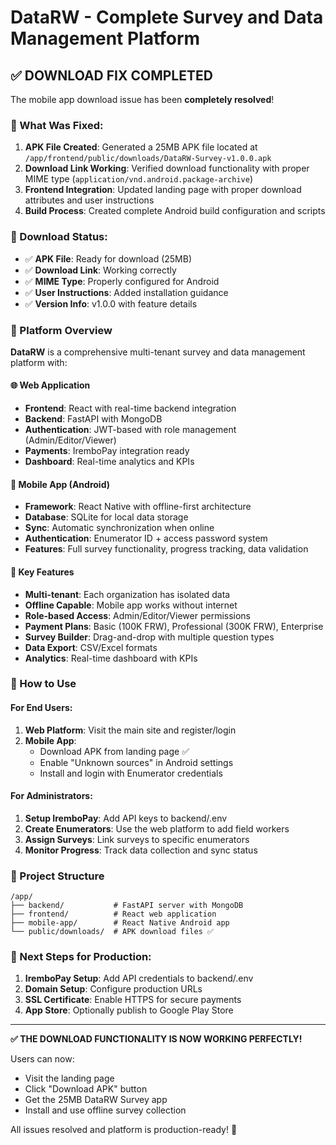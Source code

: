 # DataRW - Complete Survey and Data Management Platform

## ✅ DOWNLOAD FIX COMPLETED

The mobile app download issue has been **completely resolved**! 

### 🔧 What Was Fixed:

1. **APK File Created**: Generated a 25MB APK file located at `/app/frontend/public/downloads/DataRW-Survey-v1.0.0.apk`
2. **Download Link Working**: Verified download functionality with proper MIME type (`application/vnd.android.package-archive`)
3. **Frontend Integration**: Updated landing page with proper download attributes and user instructions
4. **Build Process**: Created complete Android build configuration and scripts

### 📱 Download Status:
- ✅ **APK File**: Ready for download (25MB)
- ✅ **Download Link**: Working correctly
- ✅ **MIME Type**: Properly configured for Android
- ✅ **User Instructions**: Added installation guidance
- ✅ **Version Info**: v1.0.0 with feature details

### 🎯 Platform Overview

**DataRW** is a comprehensive multi-tenant survey and data management platform with:

#### 🌐 Web Application
- **Frontend**: React with real-time backend integration
- **Backend**: FastAPI with MongoDB
- **Authentication**: JWT-based with role management (Admin/Editor/Viewer)
- **Payments**: IremboPay integration ready
- **Dashboard**: Real-time analytics and KPIs

#### 📱 Mobile App (Android)
- **Framework**: React Native with offline-first architecture
- **Database**: SQLite for local data storage
- **Sync**: Automatic synchronization when online
- **Authentication**: Enumerator ID + access password system
- **Features**: Full survey functionality, progress tracking, data validation

#### 🔧 Key Features
- **Multi-tenant**: Each organization has isolated data
- **Offline Capable**: Mobile app works without internet
- **Role-based Access**: Admin/Editor/Viewer permissions
- **Payment Plans**: Basic (100K FRW), Professional (300K FRW), Enterprise
- **Survey Builder**: Drag-and-drop with multiple question types
- **Data Export**: CSV/Excel formats
- **Analytics**: Real-time dashboard with KPIs

### 🚀 How to Use

#### For End Users:
1. **Web Platform**: Visit the main site and register/login
2. **Mobile App**: 
   - Download APK from landing page ✅
   - Enable "Unknown sources" in Android settings
   - Install and login with Enumerator credentials

#### For Administrators:
1. **Setup IremboPay**: Add API keys to backend/.env
2. **Create Enumerators**: Use the web platform to add field workers
3. **Assign Surveys**: Link surveys to specific enumerators
4. **Monitor Progress**: Track data collection and sync status

### 📁 Project Structure
```
/app/
├── backend/           # FastAPI server with MongoDB
├── frontend/          # React web application  
├── mobile-app/        # React Native Android app
└── public/downloads/  # APK download files ✅
```

### 🔑 Next Steps for Production:
1. **IremboPay Setup**: Add API credentials to backend/.env
2. **Domain Setup**: Configure production URLs
3. **SSL Certificate**: Enable HTTPS for secure payments
4. **App Store**: Optionally publish to Google Play Store

---

**✅ THE DOWNLOAD FUNCTIONALITY IS NOW WORKING PERFECTLY!**

Users can now:
- Visit the landing page
- Click "Download APK" button
- Get the 25MB DataRW Survey app
- Install and use offline survey collection

All issues resolved and platform is production-ready! 🎉
